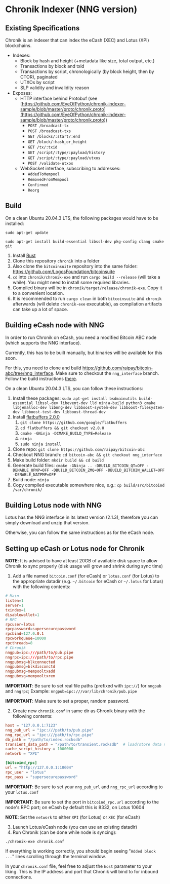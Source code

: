# Chronik Indexer (NNG version)

## Existing Specifications
Chronik is an indexer that can index the eCash (XEC) and Lotus (XPI) blockchains.

- Indexes:
    - Block by hash and height (+metadata like size, total output, etc.)
    - Transactions by block and txid
    - Transactions by script, chronologically (by block height, then by CTOR), paginated
    - UTXOs by script
    - SLP validity and invalidity reason
- Exposes:
    - HTTP interface behind Protobuf (see [https://github.com/EyeOfPython/chronik-indexer-sample/blob/master/proto/chronik.proto](https://github.com/EyeOfPython/chronik-indexer-sample/blob/master/proto/chronik.proto))
        - `POST /broadcast-tx`
        - `POST /broadcast-txs`
        - `GET /blocks/:start/:end`
        - `GET /block/:hash_or_height`
        - `GET /tx/:txid`
        - `GET /script/:type/:payload/history`
        - `GET /script/:type/:payload/utxos`
        - `POST /validate-utxos`
    - WebSocket interface, subscribing to addresses:
        - `AddedToMempool`
        - `RemovedFromMempool`
        - `Confirmed`
        - `Reorg`

## Build
On a clean Ubuntu 20.04.3 LTS, the following packages would have to be installed:

`sudo apt-get update`

`sudo apt-get install build-essential libssl-dev pkg-config clang cmake git`

1. Install [Rust](https://www.rust-lang.org/tools/install)
3. Clone this repository `chronik` into a folder
4. Also clone the `bitcoinsuite` repository into the same folder: https://github.com/LogosFoundation/bitcoinsuite
5. `cd` into `chronik/chronik-exe` and run `cargo build --release` (will take a while). You might need to install some required libraries.
6. Compiled binary will be in `chronik/target/release/chronik-exe`. Copy it to a convenient location.
7. It is recommended to run `cargo clean` in both `bitcoinsuite` and `chronik` afterwards (will delete `chronik-exe` executable), as compilation artifacts can take up a lot of space.

## Building eCash node with NNG
In order to run Chronik on eCash, you need a modified Bitcoin ABC node (which supports the NNG interface).

Currently, this has to be built manually, but binaries will be available for this soon.

For this, you need to clone and build https://github.com/raipay/bitcoin-abc/tree/nng_interface. Make sure to checkout the `nng_interface` branch. Follow the build instructions [there](https://github.com/raipay/bitcoin-abc/tree/nng_interface/doc).

On a clean Ubuntu 20.04.3 LTS, you can follow these instructions:
1. Install these packages: `sudo apt-get install bsdmainutils build-essential libssl-dev libevent-dev lld ninja-build python3 cmake libjemalloc-dev libnng-dev libboost-system-dev libboost-filesystem-dev libboost-test-dev libboost-thread-dev`
2. Install [flatbuffers 2.0.0](https://github.com/google/flatbuffers)
    1. `git clone https://github.com/google/flatbuffers`
    2. `cd flatbuffers && git checkout v2.0.0`
    3. `cmake -GNinja -DCMAKE_BUILD_TYPE=Release`
    4. `ninja`
    5. `sudo ninja install`
3. Clone repo: `git clone https://github.com/raipay/bitcoin-abc`
4. Checkout NNG branch: `cd bitcoin-abc && git checkout nng_interface`
5. Make build folder: `mkdir build && cd build`
6. Generate build files: `cmake -GNinja .. -DBUILD_BITCOIN_QT=OFF -DENABLE_UPNP=OFF -DBUILD_BITCOIN_ZMQ=OFF -DBUILD_BITCOIN_WALLET=OFF -DENABLE_NATPMP=OFF`
7. Build node: `ninja`
8. Copy compiled executable somewhere nice, e.g.: `cp build/src/bitcoind /var/chronik/`

## Building Lotus node with NNG
Lotus has the NNG interface in its latest version (2.1.3), therefore you can simply download and unzip that version.

Otherwise, you can follow the same instructions as for the eCash node.

## Setting up eCash or Lotus node for Chronik

**NOTE**: It is advised to have at least 20GB of available disk space to allow Chronik to sync properly (disk usage will grow and shrink during sync time)

1. Add a file named `bitcoin.conf` (for eCash) or `lotus.conf` (for Lotus) to the appropriate datadir (e.g. `~/.bitcoin` for eCash or `~/.lotus` for Lotus) with the following contents:
  ```conf
  # Main
  listen=1
  server=1
  txindex=1
  disablewallet=1
  # RPC
  rpcuser=lotus
  rpcpassword=supersecurepassword
  rpcbind=127.0.0.1
  rpcworkqueue=10000
  rpcthreads=8
  # Chronik
  nngpub=ipc:///path/to/pub.pipe
  nngrpc=ipc:///path/to/rpc.pipe
  nngpubmsg=blkconnected
  nngpubmsg=blkdisconctd
  nngpubmsg=mempooltxadd
  nngpubmsg=mempooltxrem
  ```
**IMPORTANT**: Be sure to set real file paths (prefixed with `ipc://`) for `nngpub` and `nngrpc`; Example: `nngpub=ipc:///var/lib/chronik/pub.pipe`

**IMPORTANT**: Make sure to set a proper, random password.

2. Create new `chronik.conf` in same dir as Chronik binary with the following contents:
  ```toml
  host = "127.0.0.1:7123"
  nng_pub_url = "ipc:///path/to/pub.pipe"
  nng_rpc_url = "ipc:///path/to/rpc.pipe"
  db_path = "/path/to/index.rocksdb"
  transient_data_path = "/path/to/transient.rocksdb"  # load/store data not on blockchain, like time_first_seen
  cache_script_history = 1000000
  network = "XPI"

  [bitcoind_rpc]
  url = "http://127.0.0.1:10604"
  rpc_user = "lotus"
  rpc_pass = "supersecurepassword"
  ```
**IMPORTANT**: Be sure to set your `nng_pub_url` and `nng_rpc_url` according to your `lotus.conf`

**IMPORTANT**: Be sure to set the port in `bitcoind_rpc.url` according to the node's RPC port; on eCash by default this is 8332, on Lotus 10604

**NOTE**: Set the `network` to either `XPI` (for Lotus) or `XEC` (for eCash)

3. Launch Lotus/eCash node (you can use an existing datadir)
4. Run Chronik (can be done while node is syncing):
  ```
  ./chronik-exe chronik.conf
  ```

If everything is working correctly, you should begin seeing "`Added block ...`" lines scrolling through the terminal window.

In your `chronik.conf` file, feel free to adjust the `host` parameter to your liking. This is the IP address and port that Chronik will bind to for inbound connections.
